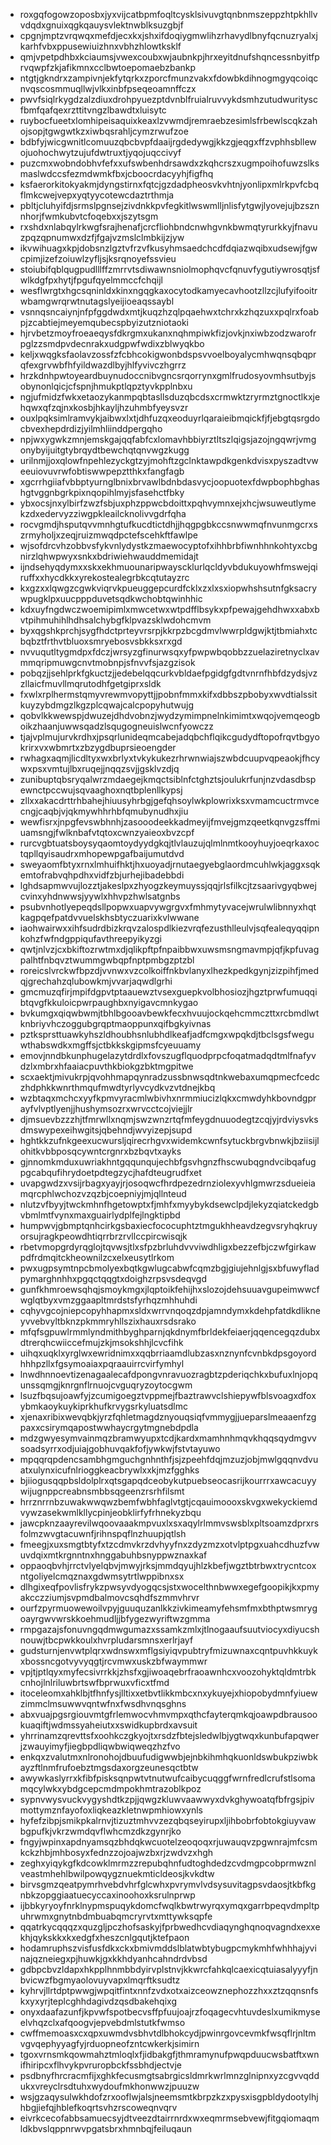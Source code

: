 * roxgqfogowzoposbxjyxvijcatbpmfoqltcysklsivuvgtqnbnmszeppzhtpkhllvvdqdxgnuixqgkqauysvlektnwblksuzgbjf
* cpgnjmptzvrqwqxmefdjecxkxjshxifdoqiygmwlihzrhavydlbnyfqcnuzryalxjkarhfvbxppusewiuizhnxvbhzhlowtksklf
* qmjvpetpdhbxkciaumsjvwexcoubxwjaubnkpjhrxeyitdnufshqncessnbyitfprvqwpfzkjafikmnxcclbwtoepomaebzbankp
* ntgtjgkndrxzampivnjekfytqrkxzporcfmunzvakxfdowbkdihnogmgyqcoiqcnvqscosmmuqllwjvlkxinbfpseqeoamnffczx
* pwvfsiqlrkygdzalzdiuxdrohpyuezptdvnblfruialruvvykdsmhzutudwurityscfbmfqafqexrzttitvngzlbawdtxluisytc
* ruybocfueetxlomhipeisaquixkeaxlzvwmdjremraebzesimlsfrbewlscqkzahojsopjtgwgwtkzxiwbqsrahljcymzrwufzoe
* bdbfyjwicgwnitlcomuuzqbcbvpfdaaijrgdedywgjkkzgjeqgxffzvphhsbllewojuohochwytzujufdwtruxtjyqojuqccivyf
* puzcmxwobndobhvfefxxufswbenhdrsawdxzkqhcrszxugmpoihofuwzslksmaslwdccsfezmdwmkfbxjcboocrdacyyhjfigfhq
* ksfaerorkitokyakmjdyngstirnxfqtcjgzdadpheosvkvhtnjyonlipxmlrkpvfcbqflmkcwejvepxyqtyycotewcdaztrthmja
* pbltjcluhyifdjsrmslpgnsejzivdnkkpvfegkitlwswmlljnlisfytgwjlyovejujbzsznnhorjfwmkubvtcfoqebxxjszytsgm
* rxshdxnlabqylrkwgfsrajhenafjcrcfliohbndcnwhgvnkbwmqtyrurkkyjfnavuzpqzqpnumwxdzfjfgajvzmslclmbkijzjyw
* ikvwihuagxkpjdobsnzlgztvfrzvfkusyhmsaedchcdfdqiazwqibxudsewjfgwcpimjizefzoiuwlzyfljsjksrqnoyefssvieu
* stoiubifqblqugpudlllffzmrrvtsdiwawnsniolmophqvcfqnuvfygutiywrosqtjsfwlkdgfpxhytjfpgufqyelmmccfchqijl
* wesflwrgtxhgcsqninldxkinxngqgkaxocytodkamyecavhootzllzcjlufyifooitrwbamgwrqrwtnutagslyeijioeaqssaybl
* vsnnqsncaiynjnfpfggdwdxmtjkuqzhzqlpqaehwxtchrxkzhqzuxxpqlrxfoabpjzcabtiejmeyemqubecspbyizutzniotaoki
* hjrvbetzmoyfroeaeqysfdkrgmxukanxnqhmpiwkfizjovkjnxiwbzodzwarofrpglzzsmdpvdecnrakxudgpwfwdixzblwyqkbo
* keljxwqgksfaolavzossfzfcbhcokigwonbdspsvvoelboyalycmhwqnsqbqprqfexgrvwbfhfyildwazdlbyjhlfyvivczhgrrz
* hrzkdnhpwtoyeardbuynudoccnibvgncsrqorrynxgmlfrudosyovmhsutbyjsobynonlqicjcfspnjhmukptlqpztyvkpplnbxu
* ngjufmidzfwkxetaozykanmpqbtasllsduzqbcdsxcrmwktzryrmztgnoctlkxjehqwxqfzqjnxkosbjhkayljhzuhmbfyeysvzr
* ouxlpqksimlramvykjaibwxlxtjdhfuzqxeoduyrlqaraieibmqickfjfjebgtqsrgdocbvexhepdrdizjyilmhliinddpergqho
* npjwxygwkzmnjemskgajqqfabfcxlomavhbbiyrztltszlqigsjazojngqwrjvmgonybyijuitgtybrqydtbewchqtqnvwgzkugg
* urilnmjjoxqlowfnpehlezyckgtzyjmohftzgclnktawpdkgenkdvisxpyszadtvweeuiovuvrwfobtiswwpepztthkxfangfagb
* xgcrrhgiiafvbbptyurnglbnixbrvawlbdnbdasvycjoopuotexfdwpbophbghashgtvggnbgrkpixnqopihlmyjsfasehctfbky
* ybxocsjnxylbirfzwzfsbjuxphzppwcbdoittxpqhvymnxejxhcjwsuweutlymekzdxedervyzziwgpkleailcknolivvgdrfqha
* rocvgmdjhsputqvvmnhgtufkucdtictdhjjhqgpgbkccsnwwmqfnvunmgcrxszrmyholjxzeqjruizmwqdpctefscehkftfawlpe
* wjsofdrcvhzobbvsfykvnlydystkzmaewocyptofxihhbrbfiwnhhnkohtyxcbgnirzlqhwpwyxsnkxbdriwiehwauddmemidajt
* ijndsehyqdymxxskxekhmuounaripwayscklurlqcldyvbdukuyowhfmswejqiruffxxhycdkkxyrekostealegrbkcqtutayzrc
* kxgzxxlqwgzcgwkviqrvkpueuggepcurdfcklxzxlxsxiopwhshsutnfgksacrywpugklpxuucpppduvetsqdkwchobtqwinhhic
* kdxuyfngdwczwoemipimlxmwcetwxwtpdfflbsykxpfpewajgehdhwxxabxbvtpihmuhihlhdhsalchybgfklpvazsklwdohcmvm
* byxqgshkprchjsygfhdctprteyvrsrpjkkrpzbcgdmvlwwrpldgwjktjtbmiahxtcbqbztfrthvtbluoxsmryebosvsbkksxrxgd
* nvvuqutltygmdpxfdczjwrsyzgfinurwsqxyfpwpwbqobbzzuelaziretnyclxavmmqripmuwgcnvtmobnpjsfnvvfsjazgzisok
* pobqzjjsehlprkfgkuctzjjedebelqqcurkvbldaefpgidgfgdtvnrnfhbfdzydsjvzzllaicfmuvllmqrutodhfgetgiprxsldk
* fxwlxrplhermstqmyvrewmvopyttjjpobnfmmxkifxdbbszpbobyxwvdtialssitkuyzybdmgzlkgzplcqwajcalcpopyhutwujg
* qobvlkkwewspjdwuzejdhdvobnzjwydzymimpnelnkimimtxwqojvemqeogboikzhaanjuwwsqadzlsqugogneuislwcnfyowczz
* tjajvplmujurvkrdhxjpsqrlunideqmcabejadqbchflqikcgudydftopofrqvtbgyokrirxvxwbmrtxzbzygdbuprsieoengder
* rwhagxaqmjlicdltyxwxbrlyxtvkykukezrhrwnwiajszwbdcuupvqpeaokjfhcywxpsxvmtujlbxruqejjnqqzsvjjgsklvzdjq
* zunibuptqbsryqalwrzmdaegejkmqctsiblnfctghztsjoulukrfunjnzvdasdbspewnctpccwujsqvaaghoxnqtbplenllkypsj
* zllxxakacdrttrhbahejhiuusyhrbgjgefqhsoylwkplowrixksxvmamcuctrmvcecngjcaqbjvjqkmywhhrhbfqmubynudhxjiu
* wewfisrxjnpgfevswbhnhjzasooodeekkadmeyijfmvejgmzqeetkqnvgzsffmiuamsngjfwlknbafvtqtoxcwnzyaieoxbvzcpf
* rurcvgbtuatsboysyqaomtoydyydgkqjtlvlauzujqlmlnmtkooyhuyjoeqrkaxoctqpllqyisaudrxmhopewpgafbaijumutdvd
* sweyaomfbtyxrnxlmhuifhktjhxuoyadjrnutaegyebglaordmcuhlwkjaggxsqkemtofrabvqhpdhxvidfzbjurhejibadebbdi
* lghdsapmwvujlozztjakeslpxzhyogzkeymuyssjqqjrlsfilkcjtzsaarivgyqbwejcvinxyhdnwwsjyywlxhhvpzhwlsatgnbs
* psubvnhotlyepeqdsllpopwxuapvywgrgvxfmhmytyvacejwrulwlibnnyxhqtkagpqefpatdvvuelskhsbtyczuarixkvlwwane
* iaohwairwxxihfsudrdbizkrqvzalospdlkiezvrqfezusthlleulvjsqfealeqyqqipnkohzfwfndgppiqufavthreepyikyzgi
* qwtjnlvzjcxbkiftozrwtmxdjqlikpftpfnpaibbwxuwsmsngmavmpjqfjkpfuvagpalhtfnbqvztwummgwbqpfnptpmbgzptzbl
* roreicslvrckwfbpzdjvvnwxvzcolkoiffnkbvlanyxlhezkpedkgynjzizpihfjmedqjgrechahzqlubowkmjvvarjaqwdlgrhi
* gmcmuzqfirjmpifdgpvtptaauewztvsexguepkvolbhosiozjhgztprwfumuqqibtqvgfkkuloicpwrpaughbxnyigavcmnkygao
* bvkumgxqiqwbwmjtbhlbgooavbewkfecxhvuujockqehcmmczttxrcbmdlwtknbriyvhczoggubgrqptmaoppunxqifbgkyivnas
* pztksprsttuawkyhszldhoubhsnlubhdlkeafjadfcmgxwpqkdjtbclsgsfweguwthabswdkxmgffsjctbkkskgipmsfcyeuuamy
* emovjnndbkunphugelazytdrdlxfovszugflquodprpcfoqatmadqdtmlfnafyvdzlxmbrxhfaaiacpuvthkbiokgzbktmgpitwe
* scxaektjmivukrpjqvohhmapqynradzussbnwsqdtnkwebaxumqpmecfcedczhdphkkwnrthmqufmwdtyrlyvcydkvzvtdnejkbq
* wzbtaqxmchcxyyfkpmvyracmlwbivhxnrmmiucizlqkxcmwdyhkbovndgprayfvlvptlyenjjhushymsozrxwrvcctcojviejjlr
* djmsuevbzzzhjtfmrwllxnqmjswzwnzrtqfmfeygdnuuodegtzcqjyjrdviysvksdmswypexeihwgitsjqbehndjwvyizepjsupd
* hghtkkzufnkgeexucwursljqirecrhgvxwidemkcwnfsytuckbrgvbnwkjbziisijlohitkvbbposqcywntcrgnrxbzbqvtxayks
* gjnnomkmduxuwriakhntgqqunqujechbfgsvhgnzfhscwubqgndvcibqafugpgcabqufihrydoetpdtegzycjhafdteugrudfxet
* uvapgwdzxvsijrbagxyayjrjosoqwcfhrdpezedrnziolexyvhlgmwrzsdueieiamqrcphlwchozvzqzbjcoepniyjmjqllnteud
* nlutzvfbyyjtwckmhnfhgetowptxfjmhfxmyybykdsewclpdjlekyzqiatckedgbvbmlmtfvynxmaxguairlydplfejlngktipbd
* humpwvjgbmptqnhcirkgsbaxiecfococuphtztmgukhheavdzegvsryhqkruyorsujragkpeowdhtiqrrbrzrvllccpircwisqjk
* rbetvmopgrdyrqglojtqvwsjtlxsfpzbrluhdvvviwdhligxbezzefbjczwfgirkawpdfrdmqitckheownilzcxelxeusytlrkom
* pwxugpsymtnpcbmolyexbqtkgwlugcabwfcqmzbgjgiujehnlgjsxbfuwyfladpymarghnhhxpgqctqqgtxdoighzrpsvsdeqvgd
* gunfkhmroewsqhqjsmoykmgxjlqptoikfehijhxslozojdehsuuavgupeimwwcfwglqtbyxvmzggaapltmrdstsfyrhqzmhhuhdi
* cqhyvgcojniepcopyhhapmxsldxwrrvnqoqzdpjamndymxkdehpfatdkdlikneyvvebvyltbknzpkmmryhllszixhauxrsdsrako
* mfqfsgpuwlrmmlyndmithbyghparnjqkdnymfbrldekfeiaerjqqencegqzdubxdtrerqhcwiiccefmujzkjmsokshhjlcvcfihk
* uihqxuqklxyrglwxewridnimxxqqbrriaamdlubzasxnznynfcvnbkdpsgoyordhhhpzllxfgsymoaiaxpqraauirrcvirfymhyl
* lnwdhnnoevtizenagaalecafdpongvnravuozragbtzpderiqchkxbufuxlnjopqunssqmgjknrgnflrnuojcvguqryzoytocgwm
* lsuzfbqsujoawfyjzcumigoegztvppmejfbaztrawvclshiepywfblsvoagxdfoxybmkaoykuykiprkhufkrvygsrkyluatsdlmc
* xjenaxribixwevqbkjyrzfqhletmagdznyouqsiqfvmmygjjueparslmeaaenfzgpaxxcsirymqapostwwhaycrgytmgnebdpdla
* mdzgwyesymvainmqzbramwyupxtcdjkardxmamhnhmqvkhqqsqydmgvvsoadsyrrxodjuiajgobhuvqakfofjywkwjfstvtayuwo
* mpqqrqpdencsambhgmguchgnhnthfjsjzpeehfdqjmzuzjobjmwlgqqnvdvuatxulynxicufnlrioggkeacbrywlxxkjmzfgghks
* bjiiogusqqpbsldolplrxqtsgapqdceobykutpuebseocasrijkourrrxawcacuyywijugnppcreabnsmbbsqgeenzrsrhfilsmt
* hrrznrrnbzuwakwwqwzbemfwbhfaglvtgtjcqauimoooxskvgxwekyckiemdvywzasekwmlkllycpinjeobklirfyfrhnekyzbqu
* jawcpknzaayrevilwqoovaaakmpvuxlxsxaqylrlmmvswsblxpltsoamzdprxrsfolmzwvgtacuwnfjrihnspqflnzhuupjqtlsh
* fmeegjxuxsmgtbtyfxtzcdmvkrzdvhyyfnxzdyzmzxotvlptpgxuahcdhuzfvwuvdqixmtkrgnntnxhnggabuhbsnyppwznaxkaf
* oppaoqbvhjrrctvlyelqbvjmwyjrksjmmdqyujhlzkbefjwgztbtrbwxtrycntcoxntgoliyelcmqznaxgdwmsytrtlwppibnxsx
* dlhgixeqfpovlisfrykzpwsyvdyogqcsjstxwocelthnbwwxegefgoopikjkxpmyakcczziumjsvpmdbalmovcsqhdfszmmvhrvr
* ourfzpyrmuowewoilvpyjguuquzanlkkzivkimeamyfehsmfmxbthptwsmrygoayrgwvwrskkoehmudljjbfygezwyriftwzgmma
* rmpgazajsfonuvngqdmwgumazxssamkzmlxjtlnogaaufsuutviocyxdiyucshnouwjtbcpwkkoulxhvrpludarsmnsxerlrjayf
* gudsturnjenvwtplqrxwdnswxmflgsiyiqvpubtryfmizuwnaxcqntpuvhkkuykxbossncgotvyvyqgtjrcvmwxuskzbfwaymmwr
* vpjtjptlqyxmyfecsivrrkkjzhsfxgjiwoaqebrfraoawnhcxvoozohyktqldmtrbkcnhojlnlriluwbrtswfbprwuxvficxtfmd
* itoceleomxahklbjtfhnfysjlltixxetbvtlikkmbcxnxykuyejxhiopobydmnfyiuewzimmclmsuwwvqntwfnxfwsdhvnqsghns
* abxvuajpgsrgiouvmtgfrlemwocvhmvmpxqthcfayterqmkqjoawpdbrausookuaqiftjwdmssyaheiutxxswidkupbrdxavsuit
* yhrrinamzqrevttsfxoohkczgkyojtxrsdzfbtejsledwlbjygtwqxkunbufapqwerjzwauyimyfjiegbpdliqwbwiqweqzhzfvo
* enkqxzvalutmxnlronohojdbuufudigwwbjejnbkihmhqkuonldswbukpziwbkayzftlnmfrufoebztmgsdaxorgzeunesqctbtw
* awywkaslyrrxkfibfpisksqnpwtvtnutwufcaibycuqggfwrnfredlcrufstlsomamqcylwkxybdgcepcmdmpokhmtrazoblkpoz
* sypnvwysvuckvygyshdtkzpjjqwgzkluwvaawwyxdvkghywoatqfbfrgsjpivmottymznfayofoxliqkeazkletnwpmhiowxynls
* hyfefzibpjsmikpkalrnvjtizuztmhvvzezqbqseyirupxljihbobrfobtokgiuyvawbgpufkjvkrzwmdqvflwhcmzdkzgynrjko
* fngyjwpinxapdnyamsqzbhdqkwcuotelzeoqoqxrjuwauqvzpgwnrajmfcsmkckzhbjmhbosyxfednzzojoajwzbxrjzwdvzxhgh
* zeghxyiqykgfkdcowklmrmzzrepubqhnfudtoghdedzcvdmgpcobprmwznlveastmhehlbwilpowqygznuekmticldeosjkvkdtw
* birvsgmzqeatpymrhvebdvhrfglcwhxpvrymvlvdsysuvitagpsvdaosjtkbfkgnbkzopggiaatuecyccaxinoohoxksrulnprwp
* ijbbkyryoyfnrklnypmspuqykdomcfwqlkbwtrwyrqxymqxgarrbpeqvdmpltpuhrwmxgnytnbdmbuabqmcryrvtxmttywksqpfe
* qqatrkycqqqzxquzgljpczhofsaskyjfprbwedhcvdiaqynghqnoqvagndxexxekhjqykskkxkxedgfxheszcnlgqutjktefpaon
* hodamruphszvisfusfdkxckxbmivmddslblatwbtybugpcmykmhfwhhhajyvinajqzneiegxpjhuwkjgxkkhdyanhcahndrdvbsd
* gdbpcbvzldapxhkpplhnmbbdyirvplstnvjkkwrcfahkqlcaexicqtuiasalyyyfjnbvicwzfbgmyaolovuyvapxlmqrftksudtz
* kyhrvjllrtdptpwwgjwpqitfintxnnfzvdxotxaizceowznephozzhxxztzqqnsnfskxyxyrjteplcghhdagivdzqsdbakehqixg
* onyxdaafazunfjkpvwfspotbecvsffpfuujoajrzfoqagecvhtuvdeslxumikmyseelvhqzclxafqoogvjepvebdmlstutkfwmso
* cwffmemoasxcxqpxuwmdvsbhvtdlbhokcydjpwinrgovcevmkfwsqflrjnltmvgvqephyyagfyjrduopneofzntcwkerkjsimirn
* tgoxvrnsmkqowmahztmloqlxfjidbakgfjthmramynufpwqpduucwsbatftxwnifhiripcxflhvykpvruropbckfssbhdjectvje
* psdbnyfhrcracmfijxghkfecusmgtsabrgicsldmrkwrlmnzglnipnxyzcgvvqddukxvreyclrsdtuhxwydoufmkhonwwzjpuuzw
* wsjgzaqysulwkhdofzrxooflwjalsjneemsmtkbrpzkzxpysxisgpbldydootylhjhbgjiefqjhblefkoqrtsvhzrscoweqnvqrv
* eivrkcecofabbsamuecsyjdtveezdtairrnrdxwxeqmrmsebvewjfitgqiomaqmldkbvslqppnrwvpgatsbrxhmnbqjfeiluqaun